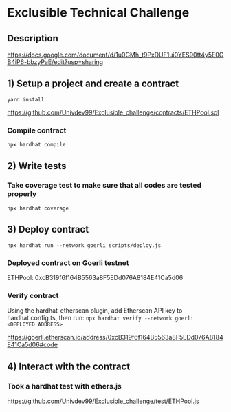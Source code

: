 # Exclusible Technical Challenge

## Description
https://docs.google.com/document/d/1u0GMh_t9PxDUF1ui0YES90tt4y5E0GB4iP6-bbzyPaE/edit?usp=sharing

## 1) Setup a project and create a contract 

`yarn install`

https://github.com/Univdev99/Exclusible_challenge/contracts/ETHPool.sol

### Compile contract

`npx hardhat compile`

## 2) Write tests

### Take coverage test to make sure that all codes are tested properly
`npx hardhat coverage`

## 3) Deploy contract

`npx hardhat run --network goerli scripts/deploy.js`

### Deployed contract on Goerli testnet
ETHPool: 0xcB319f6f164B5563a8F5EDd076A8184E41Ca5d06

### Verify contract

Using the hardhat-etherscan plugin, add Etherscan API key to hardhat.config.ts, then run:
`npx hardhat verify --network goerli <DEPLOYED ADDRESS>`

https://goerli.etherscan.io/address/0xcB319f6f164B5563a8F5EDd076A8184E41Ca5d06#code


## 4) Interact with the contract

### Took a hardhat test with ethers.js
https://github.com/Univdev99/Exclusible_challenge/test/ETHPool.js

